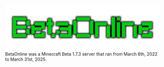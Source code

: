 ![BetaOnline Banner](https://raw.githubusercontent.com/zion-garner/betaonline/refs/heads/main/archive/bonus/logos/BetaOnline_Logo_Banner_Transparent.png)
BetaOnline was a Minecraft Beta 1.7.3 server that ran from March 6th, 2022 to March 31st, 2025.
